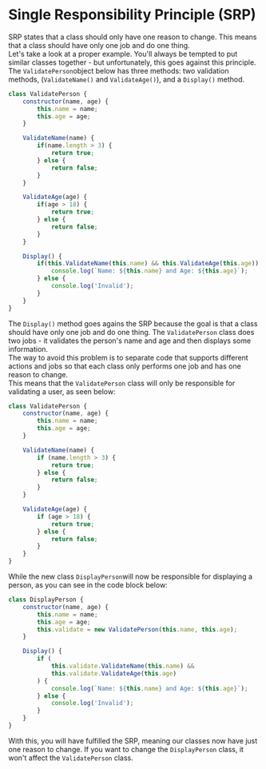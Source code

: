 # Single Responsibility Principle (SRP)
SRP states that a class should only have one reason to change. This means that a class should have only one job and do one thing.\
Let's take a look at a proper example. You'll always be tempted to put similar classes together - but unfortunately, this goes against this principle.\
The ```ValidatePerson```object below has three methods: two validation methods, (```ValidateName()``` and ```ValidateAge()```), and a ```Display()``` method.

```javascript
class ValidatePerson {
    constructor(name, age) {
        this.name = name;
        this.age = age;
    }

    ValidateName(name) {
        if(name.length > 3) {
            return true;
        } else {
            return false;
        }
    }

    ValidateAge(age) {
        if(age > 18) {
            return true;
        } else {
            return false;
        }
    }

    Display() {
        if(this.ValidateName(this.name) && this.ValidateAge(this.age)) {
            console.log(`Name: ${this.name} and Age: ${this.age}`);
        } else {
            console.log('Invalid');
        }
    }
}
```

The ```Display()``` method goes agains the SRP because the goal is that a class should have only one job and do one thing. The ```ValidatePerson``` class does two jobs - it validates the person's name and age and then displays some information.\
The way to avoid this problem is to separate code that supports different actions and jobs so that each class only performs one job and has one reason to change.\
This means that the ```ValidatePerson``` class will only be responsible for validating a user, as seen below:

```javascript
class ValidatePerson {
    constructor(name, age) {
        this.name = name;
        this.age = age;
    }

    ValidateName(name) {
        if (name.length > 3) {
            return true;
        } else {
            return false;
        }
    }

    ValidateAge(age) {
        if (age > 18) {
            return true;
        } else {
            return false;
        }
    }
}
```

While the new class ```DisplayPerson```will now be responsible for displaying a person, as you can see in the code block below:

```javascript
class DisplayPerson {
    constructor(name, age) {
        this.name = name;
        this.age = age;
        this.validate = new ValidatePerson(this.name, this.age);
    }

    Display() {
        if (
            this.validate.ValidateName(this.name) &&
            this.validate.ValidateAge(this.age)
        ) {
            console.log(`Name: ${this.name} and Age: ${this.age}`);
        } else {
            console.log('Invalid');
        }
    }
}
```
With this, you will have fulfilled the SRP, meaning our classes now have just one reason to change. If you want to change the ```DisplayPerson``` class, it won't affect the ```ValidatePerson``` class.